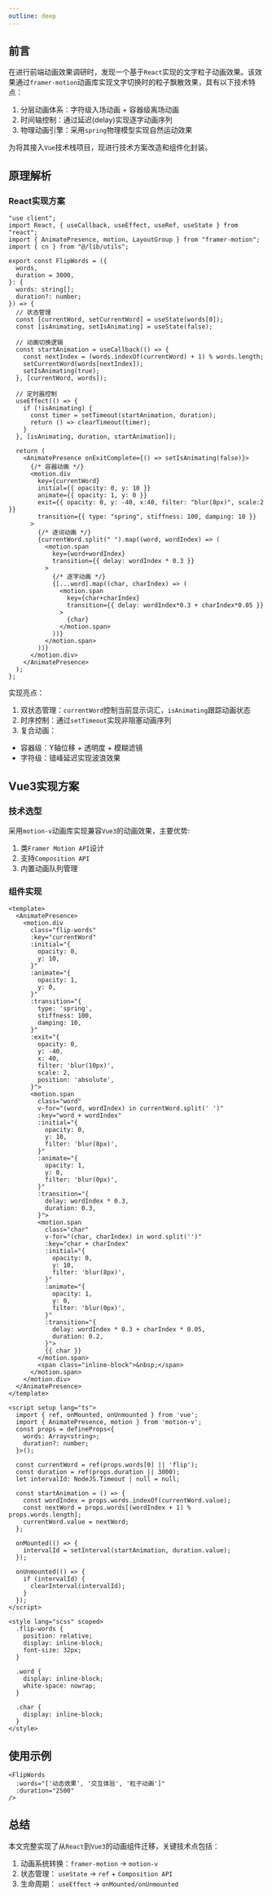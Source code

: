 ```yaml
---
outline: deep
---
```

<FlipWords :words="['文字粒子效果组件','FlipWords']"/>

## 前言

在进行前端动画效果调研时，发现一个基于`React`实现的文字粒子动画效果。该效果通过`framer-motion`动画库实现文字切换时的粒子飘散效果，具有以下技术特点：

1. 分层动画体系：字符级入场动画 + 容器级离场动画
2. 时间轴控制：通过延迟(delay)实现逐字动画序列
3. 物理动画引擎：采用`spring`物理模型实现自然运动效果

为将其接入`Vue`技术栈项目，现进行技术方案改造和组件化封装。

## 原理解析

### React实现方案

```tsx
"use client";
import React, { useCallback, useEffect, useRef, useState } from "react";
import { AnimatePresence, motion, LayoutGroup } from "framer-motion";
import { cn } from "@/lib/utils";

export const FlipWords = ({
  words,
  duration = 3000,
}: {
  words: string[];
  duration?: number;
}) => {
  // 状态管理
  const [currentWord, setCurrentWord] = useState(words[0]);
  const [isAnimating, setIsAnimating] = useState(false);

  // 动画切换逻辑
  const startAnimation = useCallback(() => {
    const nextIndex = (words.indexOf(currentWord) + 1) % words.length;
    setCurrentWord(words[nextIndex]);
    setIsAnimating(true);
  }, [currentWord, words]);

  // 定时器控制
  useEffect(() => {
    if (!isAnimating) {
      const timer = setTimeout(startAnimation, duration);
      return () => clearTimeout(timer);
    }
  }, [isAnimating, duration, startAnimation]);

  return (
    <AnimatePresence onExitComplete={() => setIsAnimating(false)}>
      {/* 容器动画 */}
      <motion.div 
        key={currentWord}
        initial={{ opacity: 0, y: 10 }}
        animate={{ opacity: 1, y: 0 }}
        exit={{ opacity: 0, y: -40, x:40, filter: "blur(8px)", scale:2 }}
        transition={{ type: "spring", stiffness: 100, damping: 10 }}
      >
        {/* 逐词动画 */}
        {currentWord.split(" ").map((word, wordIndex) => (
          <motion.span
            key={word+wordIndex}
            transition={{ delay: wordIndex * 0.3 }}
          >
            {/* 逐字动画 */}
            {[...word].map((char, charIndex) => (
              <motion.span
                key={char+charIndex}
                transition={{ delay: wordIndex*0.3 + charIndex*0.05 }}
              >
                {char}
              </motion.span>
            ))}
          </motion.span>
        ))}
      </motion.div>
    </AnimatePresence>
  );
};
```

实现亮点：

1. 双状态管理：`currentWord`控制当前显示词汇，`isAnimating`跟踪动画状态
2. 时序控制：通过`setTimeout`实现非阻塞动画序列
3. 复合动画：

- 容器级：Y轴位移 + 透明度 + 模糊滤镜
- 字符级：错峰延迟实现波浪效果

## Vue3实现方案

### 技术选型

采用`motion-v`动画库实现兼容`Vue3`的动画效果，主要优势:

1. 类`Framer Motion API`设计
2. 支持`Composition API`
3. 内置动画队列管理

### 组件实现

```vue
<template>
  <AnimatePresence>
    <motion.div
      class="flip-words"
      :key="currentWord"
      :initial="{
        opacity: 0,
        y: 10,
      }"
      :animate="{
        opacity: 1,
        y: 0,
      }"
      :transition="{
        type: 'spring',
        stiffness: 100,
        damping: 10,
      }"
      :exit="{
        opacity: 0,
        y: -40,
        x: 40,
        filter: 'blur(10px)',
        scale: 2,
        position: 'absolute',
      }">
      <motion.span
        class="word"
        v-for="(word, wordIndex) in currentWord.split(' ')"
        :key="word + wordIndex"
        :initial="{
          opacity: 0,
          y: 10,
          filter: 'blur(8px)',
        }"
        :animate="{
          opacity: 1,
          y: 0,
          filter: 'blur(0px)',
        }"
        :transition="{
          delay: wordIndex * 0.3,
          duration: 0.3,
        }">
        <motion.span
          class="char"
          v-for="(char, charIndex) in word.split('')"
          :key="char + charIndex"
          :initial="{
            opacity: 0,
            y: 10,
            filter: 'blur(8px)',
          }"
          :animate="{
            opacity: 1,
            y: 0,
            filter: 'blur(0px)',
          }"
          :transition="{
            delay: wordIndex * 0.3 + charIndex * 0.05,
            duration: 0.2,
          }">
          {{ char }}
        </motion.span>
        <span class="inline-block">&nbsp;</span>
      </motion.span>
    </motion.div>
  </AnimatePresence>
</template>

<script setup lang="ts">
  import { ref, onMounted, onUnmounted } from 'vue';
  import { AnimatePresence, motion } from 'motion-v';
  const props = defineProps<{
    words: Array<string>;
    duration?: number;
  }>();

  const currentWord = ref(props.words[0] || 'flip');
  const duration = ref(props.duration || 3000);
  let intervalId: NodeJS.Timeout | null = null;

  const startAnimation = () => {
    const wordIndex = props.words.indexOf(currentWord.value);
    const nextWord = props.words[(wordIndex + 1) % props.words.length];
    currentWord.value = nextWord;
  };

  onMounted(() => {
    intervalId = setInterval(startAnimation, duration.value);
  });

  onUnmounted(() => {
    if (intervalId) {
      clearInterval(intervalId);
    }
  });
</script>

<style lang="scss" scoped>
  .flip-words {
    position: relative;
    display: inline-block;
    font-size: 32px;
  }

  .word {
    display: inline-block;
    white-space: nowrap;
  }

  .char {
    display: inline-block;
  }
</style>
```

## 使用示例

<FlipWords
  :words="['动态效果', '交互体验', '粒子动画']"
  :duration="2500"
/>

```vue
<FlipWords
  :words="['动态效果', '交互体验', '粒子动画']"
  :duration="2500"
/>
```

## 总结

本文完整实现了从`React`到`Vue3`的动画组件迁移，关键技术点包括：

1. 动画系统转换：`framer-motion` → `motion-v`
2. 状态管理： `useState` → `ref` + `Composition API`
3. 生命周期： `useEffect` → `onMounted/onUnmounted`
